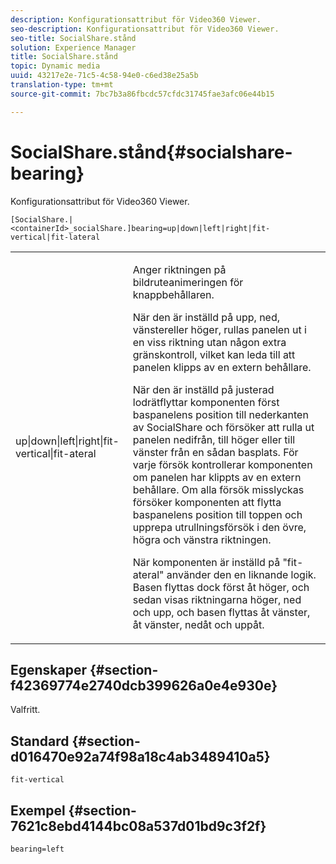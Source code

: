 ```yaml
---
description: Konfigurationsattribut för Video360 Viewer.
seo-description: Konfigurationsattribut för Video360 Viewer.
seo-title: SocialShare.stånd
solution: Experience Manager
title: SocialShare.stånd
topic: Dynamic media
uuid: 43217e2e-71c5-4c58-94e0-c6ed38e25a5b
translation-type: tm+mt
source-git-commit: 7bc7b3a86fbcdc57cfdc31745fae3afc06e44b15

---
```



# SocialShare.stånd{#socialshare-bearing}

Konfigurationsattribut för Video360 Viewer.

`[SocialShare.|<containerId>_socialShare.]bearing=up|down|left|right|fit-vertical|fit-lateral`

<table id="table_C616483932C2482CA9794DDD7313FD7C"> 
 <tbody> 
  <tr> 
   <td colname="col1"> <p> <span class="codeph"> up|down|left|right|fit-vertical|fit-ateral</span> </p> </td> 
   <td colname="col2"> <p> Anger riktningen på bildruteanimeringen för knappbehållaren. </p> <p> När den är inställd på <span class="codeph"> upp</span>, <span class="codeph"> ned</span>, <span class="codeph"> vänster</span>eller <span class="codeph"> höger</span>, rullas panelen ut i en viss riktning utan någon extra gränskontroll, vilket kan leda till att panelen klipps av en extern behållare. </p> <p>När den är inställd på <span class="codeph"> justerad lodrät</span>flyttar komponenten först baspanelens position till nederkanten av SocialShare och försöker att rulla ut panelen nedifrån, till höger eller till vänster från en sådan basplats. För varje försök kontrollerar komponenten om panelen har klippts av en extern behållare. Om alla försök misslyckas försöker komponenten att flytta baspanelens position till toppen och upprepa utrullningsförsök i den övre, högra och vänstra riktningen. </p> <p>När komponenten är inställd på <span class="codeph"> "fit-ateral</span>" använder den en liknande logik. Basen flyttas dock först åt höger, och sedan visas riktningarna höger, ned och upp, och basen flyttas åt vänster, åt vänster, nedåt och uppåt. </p> </td> 
  </tr> 
 </tbody> 
</table>

## Egenskaper {#section-f42369774e2740dcb399626a0e4e930e}

Valfritt.

## Standard {#section-d016470e92a74f98a18c4ab3489410a5}

`fit-vertical`

## Exempel {#section-7621c8ebd4144bc08a537d01bd9c3f2f}

```
bearing=left
```

